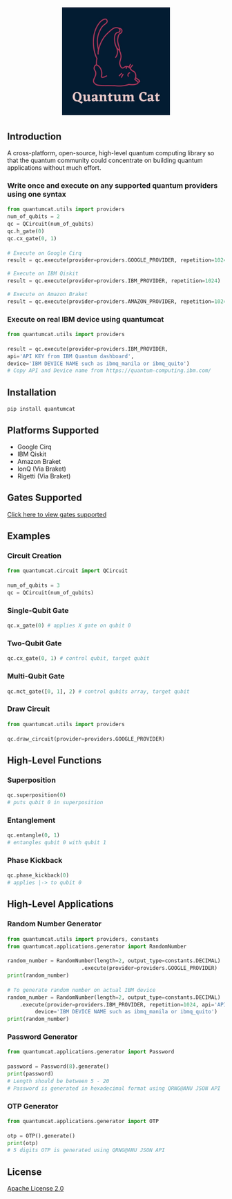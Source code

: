 
<h1 align="center">  
  <img src="https://github.com/artificial-brain/quantumcat/blob/assets/quantumcat/logo/quantum_cat_logo.jpg?raw=true" alt="Quantum Cat Logo" width="250" height="250" />  
</h1>  
  
  
## Introduction  
A cross-platform, open-source, high-level quantum computing library so that the quantum community could concentrate on building quantum applications without much effort.  
### Write once and execute on any supported quantum providers using one syntax
```python  
from quantumcat.utils import providers  
num_of_qubits = 2
qc = QCircuit(num_of_qubits)
qc.h_gate(0)
qc.cx_gate(0, 1)

# Execute on Google Cirq
result = qc.execute(provider=providers.GOOGLE_PROVIDER, repetition=1024) 
```  
```python  
# Execute on IBM Qiskit
result = qc.execute(provider=providers.IBM_PROVIDER, repetition=1024)
```  
```python  
# Execute on Amazon Braket
result = qc.execute(provider=providers.AMAZON_PROVIDER, repetition=1024)
```
### Execute on real IBM device  using quantumcat
```python  
from quantumcat.utils import providers  
  
result = qc.execute(provider=providers.IBM_PROVIDER,
api='API KEY from IBM Quantum dashboard', 
device='IBM DEVICE NAME such as ibmq_manila or ibmq_quito')  
# Copy API and Device name from https://quantum-computing.ibm.com/  
```
## Installation  
```shell  
pip install quantumcat
```  
## Platforms Supported  
* Google Cirq  
* IBM Qiskit  
* Amazon Braket  
* IonQ (Via Braket)  
* Rigetti (Via Braket)  
## Gates Supported  
[Click here to view gates supported](https://drive.google.com/file/d/1XNCY2NyioTpqNII4dalm4plKE2-suKYB/view)  
  
## Examples  
### Circuit Creation  
```python  
from quantumcat.circuit import QCircuit  
  
num_of_qubits = 3  
qc = QCircuit(num_of_qubits)  
```  
### Single-Qubit Gate  
```python  
qc.x_gate(0) # applies X gate on qubit 0  
```  
### Two-Qubit Gate  
```python  
qc.cx_gate(0, 1) # control qubit, target qubit  
```  
### Multi-Qubit Gate  
```python  
qc.mct_gate([0, 1], 2) # control qubits array, target qubit  
```  
### Draw Circuit  
```python  
from quantumcat.utils import providers  
  
qc.draw_circuit(provider=providers.GOOGLE_PROVIDER)
```  
## High-Level Functions  
### Superposition  
```python  
qc.superposition(0) 
# puts qubit 0 in superposition  
```  
### Entanglement  
```python  
qc.entangle(0, 1) 
# entangles qubit 0 with qubit 1  
```  
### Phase Kickback  
```python  
qc.phase_kickback(0) 
# applies |-> to qubit 0  
```  
## High-Level Applications  
### Random Number Generator  
```python  
from quantumcat.utils import providers, constants  
from quantumcat.applications.generator import RandomNumber  
  
random_number = RandomNumber(length=2, output_type=constants.DECIMAL)
						.execute(provider=providers.GOOGLE_PROVIDER)
print(random_number)  

# To generate random number on actual IBM device  
random_number = RandomNumber(length=2, output_type=constants.DECIMAL)
	.execute(provider=providers.IBM_PROVIDER, repetition=1024, api='API KEY from IBM Quantum dashboard'
		 device='IBM DEVICE NAME such as ibmq_manila or ibmq_quito')
print(random_number)
```  
### Password Generator  
```python  
from quantumcat.applications.generator import Password  
  
password = Password(8).generate()  
print(password)  
# Length should be between 5 - 20  
# Password is generated in hexadecimal format using QRNG@ANU JSON API
```  
### OTP Generator  
```python  
from quantumcat.applications.generator import OTP  
  
otp = OTP().generate()  
print(otp)  
# 5 digits OTP is generated using QRNG@ANU JSON API  
```  
  
## License  
  
[Apache License 2.0](LICENSE.txt)
